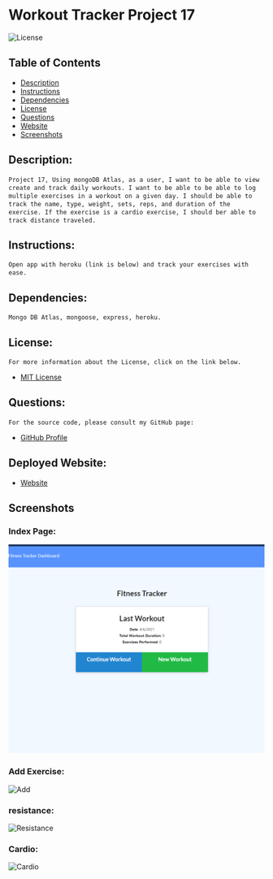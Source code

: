 # Workout Tracker Project 17

![License](https://img.shields.io/badge/License-MIT-blue.svg 'License Badge')

## Table of Contents

- [Description](#description)
- [Instructions](#instructions)
- [Dependencies](#dependencies)
- [License](#license)
- [Questions](#questions)
- [Website](#website)
- [Screenshots](#screenshots)

## Description:

    Project 17, Using mongoDB Atlas, as a user, I want to be able to view create and track daily workouts. I want to be able to be able to log multiple exercises in a workout on a given day. I should be able to track the name, type, weight, sets, reps, and duration of the exercise. If the exercise is a cardio exercise, I should ber able to track distance traveled.

## Instructions:

    Open app with heroku (link is below) and track your exercises with ease.

## Dependencies:

    Mongo DB Atlas, mongoose, express, heroku.

## License:

    For more information about the License, click on the link below.

- [MIT License](https://opensource.org/licenses/MIT)

## Questions:

    For the source code, please consult my GitHub page:

- [GitHub Profile](https://github.com/jlw429)

## Deployed Website:

- [Website](https://quiet-castle-58888.herokuapp.com/?id=606cca00faf158001519e3c2)

## Screenshots

### Index Page:

![Homepage](public/images/workout_home.png 'Homepage')

### Add Exercise:

![Add](public/assets/workout_add.png 'Add Exercise')

### resistance:

![Resistance](public/assets/workout_resistance.png 'Add Resistance')

### Cardio:

![Cardio](public/assets/workout_cardio.png 'Cardio')
